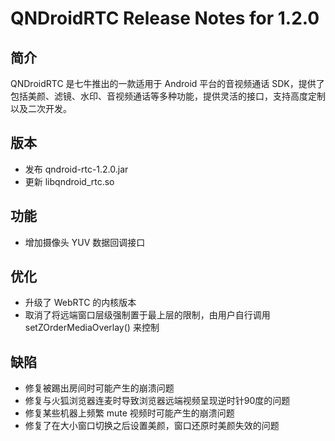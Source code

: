 # QNDroidRTC Release Notes for 1.2.0

## 简介

QNDroidRTC 是七牛推出的一款适用于 Android 平台的音视频通话 SDK，提供了包括美颜、滤镜、水印、音视频通话等多种功能，提供灵活的接口，支持高度定制以及二次开发。

## 版本

- 发布 qndroid-rtc-1.2.0.jar
- 更新 libqndroid_rtc.so

## 功能

- 增加摄像头 YUV 数据回调接口

## 优化

- 升级了 WebRTC 的内核版本
- 取消了将远端窗口层级强制置于最上层的限制，由用户自行调用 setZOrderMediaOverlay() 来控制

## 缺陷

- 修复被踢出房间时可能产生的崩溃问题
- 修复与火狐浏览器连麦时导致浏览器远端视频呈现逆时针90度的问题
- 修复某些机器上频繁 mute 视频时可能产生的崩溃问题
- 修复了在大小窗口切换之后设置美颜，窗口还原时美颜失效的问题